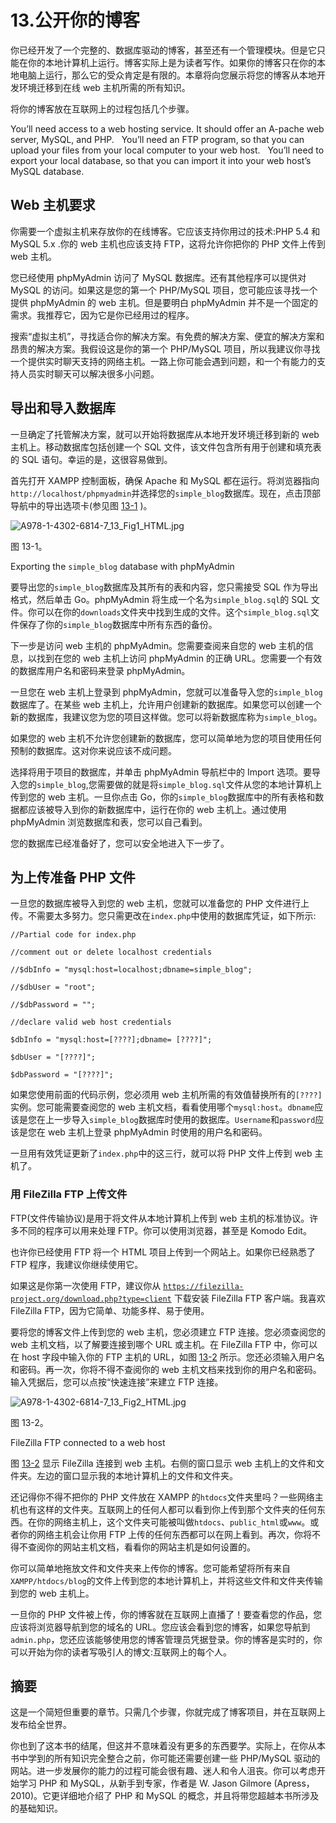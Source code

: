 # 13.公开你的博客

你已经开发了一个完整的、数据库驱动的博客，甚至还有一个管理模块。但是它只能在你的本地计算机上运行。博客实际上是为读者写作。如果你的博客只在你的本地电脑上运行，那么它的受众肯定是有限的。本章将向您展示将您的博客从本地开发环境迁移到在线 web 主机所需的所有知识。

将你的博客放在互联网上的过程包括几个步骤。

You’ll need access to a web hosting service. It should offer an A-pache web server, MySQL, and PHP.   You’ll need an FTP program, so that you can upload your files from your local computer to your web host.   You’ll need to export your local database, so that you can import it into your web host’s MySQL database.  

## Web 主机要求

你需要一个虚拟主机来存放你的在线博客。它应该支持你用过的技术:PHP 5.4 和 MySQL 5.x .你的 web 主机也应该支持 FTP，这将允许你把你的 PHP 文件上传到 web 主机。

您已经使用 phpMyAdmin 访问了 MySQL 数据库。还有其他程序可以提供对 MySQL 的访问。如果这是您的第一个 PHP/MySQL 项目，您可能应该寻找一个提供 phpMyAdmin 的 web 主机。但是要明白 phpMyAdmin 并不是一个固定的需求。我推荐它，因为它是你已经用过的程序。

搜索“虚拟主机”，寻找适合你的解决方案。有免费的解决方案、便宜的解决方案和昂贵的解决方案。我假设这是你的第一个 PHP/MySQL 项目，所以我建议你寻找一个提供实时聊天支持的网络主机。一路上你可能会遇到问题，和一个有能力的支持人员实时聊天可以解决很多小问题。

## 导出和导入数据库

一旦确定了托管解决方案，就可以开始将数据库从本地开发环境迁移到新的 web 主机上。移动数据库包括创建一个 SQL 文件，该文件包含所有用于创建和填充表的 SQL 语句。幸运的是，这很容易做到。

首先打开 XAMPP 控制面板，确保 Apache 和 MySQL 都在运行。将浏览器指向`http://localhost/phpmyadmin`并选择您的`simple_blog`数据库。现在，点击顶部导航中的导出选项卡(参见图 [13-1](#Fig1) )。

![A978-1-4302-6814-7_13_Fig1_HTML.jpg](A978-1-4302-6814-7_13_Fig1_HTML.jpg)

图 13-1。

Exporting the `simple_blog` database with phpMyAdmin

要导出您的`simple_blog`数据库及其所有的表和内容，您只需接受 SQL 作为导出格式，然后单击 Go。phpMyAdmin 将生成一个名为`simple_blog.sql`的 SQL 文件。你可以在你的`downloads`文件夹中找到生成的文件。这个`simple_blog.sql`文件保存了你的`simple_blog`数据库中所有东西的备份。

下一步是访问 web 主机的 phpMyAdmin。您需要查阅来自您的 web 主机的信息，以找到在您的 web 主机上访问 phpMyAdmin 的正确 URL。您需要一个有效的数据库用户名和密码来登录 phpMyAdmin。

一旦您在 web 主机上登录到 phpMyAdmin，您就可以准备导入您的`simple_blog`数据库了。在某些 web 主机上，允许用户创建新的数据库。如果您可以创建一个新的数据库，我建议您为您的项目这样做。您可以将新数据库称为`simple_blog`。

如果您的 web 主机不允许您创建新的数据库，您可以简单地为您的项目使用任何预制的数据库。这对你来说应该不成问题。

选择将用于项目的数据库，并单击 phpMyAdmin 导航栏中的 Import 选项。要导入您的`simple_blog`,您需要做的就是将`simple_blog.sql`文件从您的本地计算机上传到您的 web 主机。一旦你点击 Go，你的`simple_blog`数据库中的所有表格和数据都应该被导入到你的新数据库中，运行在你的 web 主机上。通过使用 phpMyAdmin 浏览数据库和表，您可以自己看到。

您的数据库已经准备好了，您可以安全地进入下一步了。

## 为上传准备 PHP 文件

一旦您的数据库被导入到您的 web 主机，您就可以准备您的 PHP 文件进行上传。不需要太多努力。您只需更改在`index.php`中使用的数据库凭证，如下所示:

`//Partial code for index.php`

`//comment out or delete localhost credentials`

`//$dbInfo = "mysql:host=localhost;dbname=simple_blog";`

`//$dbUser = "root";`

`//$dbPassword = "";`

`//declare valid web host credentials`

`$dbInfo = "mysql:host=[????];dbname= [????]";`

`$dbUser = "[????]";`

`$dbPassword = "[????]";`

如果您使用前面的代码示例，您必须用 web 主机所需的有效值替换所有的`[????]`实例。您可能需要查阅您的 web 主机文档，看看使用哪个`mysql:host`。`dbname`应该是您在上一步导入`simple_blog`数据库时使用的数据库。`Username`和`password`应该是您在 web 主机上登录 phpMyAdmin 时使用的用户名和密码。

一旦用有效凭证更新了`index.php`中的这三行，就可以将 PHP 文件上传到 web 主机了。

### 用 FileZilla FTP 上传文件

FTP(文件传输协议)是用于将文件从本地计算机上传到 web 主机的标准协议。许多不同的程序可以用来处理 FTP。你可以使用浏览器，甚至是 Komodo Edit。

也许你已经使用 FTP 将一个 HTML 项目上传到一个网站上。如果你已经熟悉了 FTP 程序，我建议你继续使用它。

如果这是你第一次使用 FTP，建议你从 [`https://filezilla-project.org/download.php?type=client`](https://filezilla-project.org/download.php?type=client) 下载安装 FileZilla FTP 客户端。我喜欢 FileZilla FTP，因为它简单、功能多样、易于使用。

要将您的博客文件上传到您的 web 主机，您必须建立 FTP 连接。您必须查阅您的 web 主机文档，以了解要连接到哪个 URL 或主机。在 FileZilla FTP 中，你可以在 host 字段中输入你的 FTP 主机的 URL，如图 [13-2](#Fig2) 所示。您还必须输入用户名和密码。再一次，你将不得不查阅你的 web 主机文档来找到你的用户名和密码。输入凭据后，您可以点按“快速连接”来建立 FTP 连接。

![A978-1-4302-6814-7_13_Fig2_HTML.jpg](A978-1-4302-6814-7_13_Fig2_HTML.jpg)

图 13-2。

FileZilla FTP connected to a web host

图 [13-2](#Fig2) 显示 FileZilla 连接到 web 主机。右侧的窗口显示 web 主机上的文件和文件夹。左边的窗口显示我的本地计算机上的文件和文件夹。

还记得你不得不把你的 PHP 文件放在 XAMPP 的`htdocs`文件夹里吗？一些网络主机也有这样的文件夹。互联网上的任何人都可以看到你上传到那个文件夹的任何东西。在你的网络主机上，这个文件夹可能被叫做`htdocs`、`public_html`或`www`。或者你的网络主机会让你用 FTP 上传的任何东西都可以在网上看到。再次，你将不得不查阅你的网站主机文档，看看你的网站主机是如何设置的。

你可以简单地拖放文件和文件夹来上传你的博客。您可能希望将所有来自`XAMPP/htdocs/blog`的文件上传到您的本地计算机上，并将这些文件和文件夹传输到您的 web 主机上。

一旦你的 PHP 文件被上传，你的博客就在互联网上直播了！要查看您的作品，您应该将浏览器导航到您的域名的 URL。您应该会看到您的博客，如果您导航到`admin.php`，您还应该能够使用您的博客管理员凭据登录。你的博客是实时的，你可以开始为你的读者写吸引人的博文:互联网上的每个人。

## 摘要

这是一个简短但重要的章节。只需几个步骤，你就完成了博客项目，并在互联网上发布给全世界。

你也到了这本书的结尾，但这并不意味着没有更多的东西要学。实际上，在你从本书中学到的所有知识完全整合之前，你可能还需要创建一些 PHP/MySQL 驱动的网站。进一步发展你的能力的过程可能会很有趣、迷人和令人沮丧。你可以考虑开始学习 PHP 和 MySQL，从新手到专家，作者是 W. Jason Gilmore (Apress，2010)。它更详细地介绍了 PHP 和 MySQL 的概念，并且将带您超越本书所涉及的基础知识。